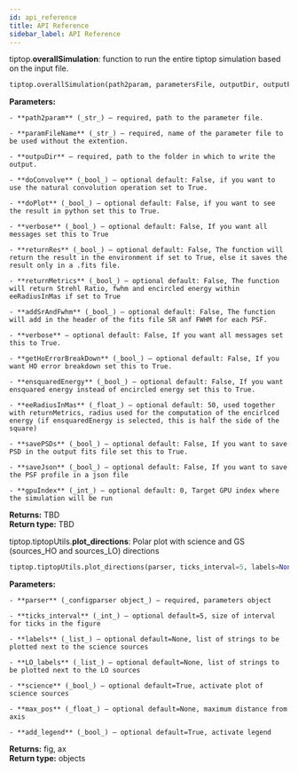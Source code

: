 ```yaml
---
id: api_reference
title: API Reference
sidebar_label: API Reference
---
```


tiptop.**overallSimulation**: function to run the entire tiptop simulation based on the input file.

```python
tiptop.overallSimulation(path2param, parametersFile, outputDir, outputFile, doConvolve=True, doPlot=False, returnRes=False, returnMetrics=False, addSrAndFwhm=True, verbose=False, getHoErrorBreakDown=False, ensquaredEnergy=False, eeRadiusInMas=50, savePSDs=False, saveJson=False, gpuIndex=0)
```


**Parameters:**

    - **path2param** (_str_) – required, path to the parameter file.

    - **paramFileName** (_str_) – required, name of the parameter file to be used without the extention.

    - **outpuDir** – required, path to the folder in which to write the output.

    - **doConvolve** (_bool_) – optional default: False, if you want to use the natural convolution operation set to True.

    - **doPlot** (_bool_) – optional default: False, if you want to see the result in python set this to True.

    - **verbose** (_bool_) – optional default: False, If you want all messages set this to True

    - **returnRes** (_bool_) – optional default: False, The function will return the result in the environment if set to True, else it saves the result only in a .fits file.

    - **returnMetrics** (_bool_) – optional default: False, The function will return Strehl Ratio, fwhm and encircled energy within eeRadiusInMas if set to True

    - **addSrAndFwhm** (_bool_) – optional default: False, The function will add in the header of the fits file SR anf FWHM for each PSF.

    - **verbose** – optional default: False, If you want all messages set this to True.

    - **getHoErrorBreakDown** (_bool_) – optional default: False, If you want HO error breakdown set this to True.

    - **ensquaredEnergy** (_bool_) – optional default: False, If you want ensquared energy instead of encircled energy set this to True.

    - **eeRadiusInMas** (_float_) – optional default: 50, used together with returnMetrics, radius used for the computation of the encirlced energy (if ensquaredEnergy is selected, this is half the side of the square)

    - **savePSDs** (_bool_) – optional default: False, If you want to save PSD in the output fits file set this to True.

    - **saveJson** (_bool_) – optional default: False, If you want to save the PSF profile in a json file

    - **gpuIndex** (_int_) – optional default: 0, Target GPU index where the simulation will be run

**Returns:**       TBD \
**Return type:**   TBD


tiptop.tiptopUtils.**plot_directions**: Polar plot with science and GS (sources_HO and sources_LO) directions
```python
tiptop.tiptopUtils.plot_directions(parser, ticks_interval=5, labels=None, LO_labels=None, science=True, max_pos=None, add_legend=True)
```


**Parameters:**

    - **parser** (_configparser object_) – required, parameters object

    - **ticks_interval** (_int_) – optional default=5, size of interval for ticks in the figure

    - **labels** (_list_) – optional default=None, list of strings to be plotted next to the science sources

    - **LO_labels** (_list_) – optional default=None, list of strings to be plotted next to the LO sources

    - **science** (_bool_) – optional default=True, activate plot of science sources

    - **max_pos** (_float_) – optional default=None, maximum distance from axis

    - **add_legend** (_bool_) – optional default=True, activate legend

**Returns:** fig, ax \
**Return type:** objects
